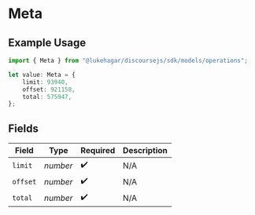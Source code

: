 # Meta

## Example Usage

```typescript
import { Meta } from "@lukehagar/discoursejs/sdk/models/operations";

let value: Meta = {
    limit: 93940,
    offset: 921158,
    total: 575947,
};
```

## Fields

| Field              | Type               | Required           | Description        |
| ------------------ | ------------------ | ------------------ | ------------------ |
| `limit`            | *number*           | :heavy_check_mark: | N/A                |
| `offset`           | *number*           | :heavy_check_mark: | N/A                |
| `total`            | *number*           | :heavy_check_mark: | N/A                |